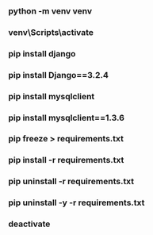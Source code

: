 <h3>python -m venv venv<h3>
  
<h3>venv\Scripts\activate<h3>

<h3>pip install django<h3>
  
<h3>pip install Django==3.2.4</h3>
  
<h3>pip install mysqlclient</h3>
  
<h3>pip install mysqlclient==1.3.6</h3>
  
<h3>pip freeze > requirements.txt</h3>

<h3>pip install -r requirements.txt</h3>
  
<h3>pip uninstall -r requirements.txt</h3>
  
<h3>pip uninstall -y -r requirements.txt</h3>
  
<h3>deactivate</h3>
